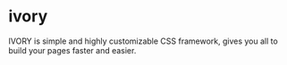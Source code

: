 # ivory
IVORY is simple and highly customizable CSS framework, gives you all to build your pages faster and easier.
